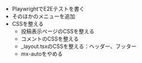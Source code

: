 - PlaywrightでE2Eテストを書く
- そのほかのメニューを追加
- CSSを整える
  - 投稿表示ページのCSSを整える
  - コメントのCSSを整える
  - _layout.tsxのCSSを整える：ヘッダー、フッター
  - mx-autoをやめる